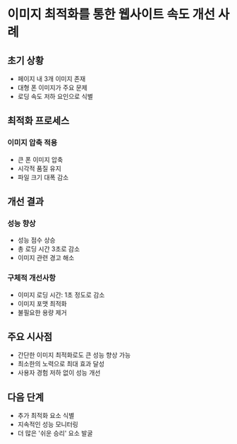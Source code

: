 # 이미지 최적화를 통한 웹사이트 속도 개선 사례

## 초기 상황

- 페이지 내 3개 이미지 존재
- 대형 폰 이미지가 주요 문제
- 로딩 속도 저하 요인으로 식별

## 최적화 프로세스

### 이미지 압축 적용

- 큰 폰 이미지 압축
- 시각적 품질 유지
- 파일 크기 대폭 감소

## 개선 결과

### 성능 향상

- 성능 점수 상승
- 총 로딩 시간 3초로 감소
- 이미지 관련 경고 해소

### 구체적 개선사항

- 이미지 로딩 시간: 1초 정도로 감소
- 이미지 포맷 최적화
- 불필요한 용량 제거

## 주요 시사점

- 간단한 이미지 최적화로도 큰 성능 향상 가능
- 최소한의 노력으로 최대 효과 달성
- 사용자 경험 저하 없이 성능 개선

## 다음 단계

- 추가 최적화 요소 식별
- 지속적인 성능 모니터링
- 더 많은 '쉬운 승리' 요소 발굴
